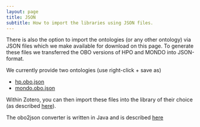 ```yaml
---
layout: page
title: JSON
subtitle: How to import the libraries using JSON files.
---
```


There is also the option to import the ontologies (or any other ontology) via JSON files which we make available for download on this page. To generate these files we transferred the OBO versions of HPO and MONDO into JSON-format.

We currently provide two ontologies (use right-click + save as) 

 - [hp.obo.json](/json/hp.obo.json)
 - [mondo.obo.json](/json/mondo.obo.json)

Within Zotero, you can then import these files into the library of their choice (as described [here](/doc_import_libraries)). 

The obo2json converter is written in Java and is described [here](/data_obo2json) 
